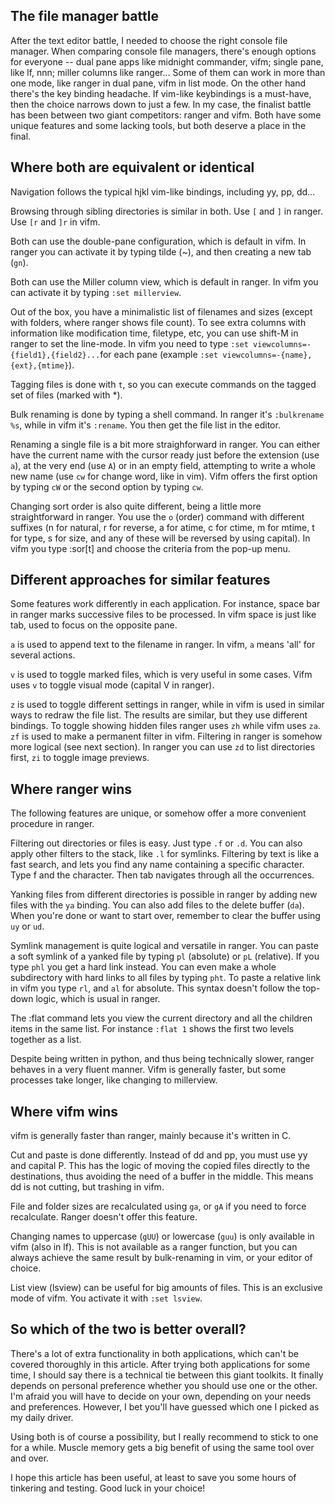 The file manager battle
--------------------------

After the text editor battle, I needed to choose the right console file manager. When comparing console file managers, there's enough options for everyone -- dual pane apps like midnight commander, vifm; single pane, like lf, nnn; miller columns like ranger... Some of them can work in more than one mode, like ranger in dual pane, vifm in list mode. On the other hand there's the key binding headache. If vim-like keybindings is a must-have, then the choice narrows down to just a few. In my case, the finalist battle has been between two giant competitors: ranger and vifm. Both have some unique features and some lacking tools, but both deserve a place in the final.

## Where both are equivalent or identical

Navigation follows the typical hjkl vim-like bindings, including yy, pp, dd...

Browsing through sibling directories is similar in both. Use `[` and `]` in ranger. Use `[r` and `]r` in vifm.

Both can use the double-pane configuration, which is default in vifm. In ranger you can activate it by typing tilde (~), and then creating a new tab (`gn`).

Both can use the Miller column view, which is default in ranger. In vifm you can activate it by typing `:set millerview`.

Out of the box, you have a minimalistic list of filenames and sizes (except with folders, where ranger shows file count). To see extra columns with information like modification time, filetype, etc, you can use shift-M in ranger to set the line-mode. In vifm you need to type `:set viewcolumns=-{field1},{field2}...`for each pane (example `:set viewcolumns=-{name},{ext},{mtime}`).

Tagging files is done with `t`, so you can execute commands on the tagged set of files (marked with *).

Bulk renaming is done by typing a shell command. In ranger it's `:bulkrename %s`, while in vifm it's `:rename`. You then get the file list in the editor.

Renaming a single file is a bit more straighforward in ranger. You can either have the current name with the cursor ready just before the extension (use `a`), at the very end (use `A`) or in an empty field, attempting to write a whole new name (use `cw` for change word, like in vim). Vifm offers the first option by typing `cW` or the second option by typing `cw`.

Changing sort order is also quite different, being a little more straightforward in ranger. You use the `o` (order) command with different suffixes (n for natural, r for reverse, a for atime, c for ctime, m for mtime, t for type, s for size, and any of these will be reversed by using capital). In vifm you type :sor[t] and choose the criteria from the pop-up menu.

## Different approaches for similar features

Some features work differently in each application. For instance, space bar in ranger marks successive files to be processed. In vifm space is just like tab, used to focus on the opposite pane.

`a` is used to append text to the filename in ranger. In vifm, `a` means 'all' for several actions.

`v` is used to toggle marked files, which is very useful in some cases. Vifm uses `v` to toggle visual mode (capital V in ranger).

`z` is used to toggle different settings in ranger, while in vifm is used in similar ways to redraw the file list. The results are similar, but they use different bindings. To toggle showing hidden files ranger uses `zh` while vifm uses `za`. `zf` is used to make a permanent filter in vifm. Filtering in ranger is somehow more logical (see next section). In ranger you can use `zd` to list directories first, `zi` to toggle image previews.

## Where ranger wins

The following features are unique, or somehow offer a more convenient procedure in ranger.

Filtering out directories or files is easy. Just type `.f` or `.d`. You can also apply other filters to the stack, like `.l` for symlinks. Filtering by text is like a fast search, and lets you find any name containing a specific character. Type f and the character. Then tab navigates through all the occurrences.

Yanking files from different directories is possible in ranger by adding new files with the `ya` binding. You can also add files to the delete buffer (`da`). When you're done or want to start over, remember to clear the buffer using `uy` or `ud`.

Symlink management is quite logical and versatile in ranger. You can paste a soft symlink of a yanked file by typing `pl` (absolute) or `pL` (relative). If you type `phl` you get a hard link instead. You can even make a whole subdirectory with hard links to all files by typing `pht`. To paste a relative link in vifm you type `rl`, and `al` for absolute. This syntax doesn't follow the top-down logic, which is usual in ranger.

The :flat command lets you view the current directory and all the children items in the same list. For instance `:flat 1` shows the first two levels together as a list.

Despite being written in python, and thus being technically slower, ranger behaves in a very fluent manner. Vifm is generally faster, but some processes take longer, like changing to millerview. 

## Where vifm wins

vifm is generally faster than ranger, mainly because it's written in C.

Cut and paste is done differently. Instead of dd and pp, you must use yy and capital P. This has the logic of moving the copied files directly to the destinations, thus avoiding the need of a buffer in the middle. This means dd is not cutting, but trashing in vifm.

File and folder sizes are recalculated using `ga`, or `gA` if you need to force recalculate. Ranger doesn't offer this feature.

Changing names to uppercase (`gUU`) or lowercase (`guu`) is only available in vifm (also in lf). This is not available as a ranger function, but you can always achieve the same result by bulk-renaming in vim, or your editor of choice.

List view (lsview) can be useful for big amounts of files. This is an exclusive mode of vifm. You activate it with `:set lsview`.

## So which of the two is better overall?

There's a lot of extra functionality in both applications, which can't be covered thoroughly in this article. After trying both applications for some time, I should say there is a technical tie between this giant toolkits. It finally depends on personal preference whether you should use one or the other. I'm afraid you will have to decide on your own, depending on your needs and preferences. However, I bet you'll have guessed which one I picked as my daily driver.

Using both is of course a possibility, but I really recommend to stick to one for a while. Muscle memory gets a big benefit of using the same tool over and over.

I hope this article has been useful, at least to save you some hours of tinkering and testing. Good luck in your choice!

